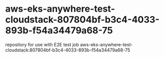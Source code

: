 # aws-eks-anywhere-test-cloudstack-807804bf-b3c4-4033-893b-f54a34479a68-75
repository for use with E2E test job aws-eks-anywhere-test-cloudstack:807804bf-b3c4-4033-893b-f54a34479a68-75
